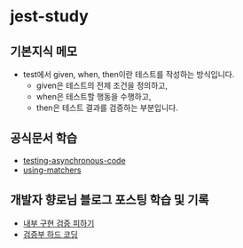 # jest-study

## 기본지식 메모

- test에서 given, when, then이란 테스트를 작성하는 방식입니다.
  - given은 테스트의 전제 조건을 정의하고,
  - when은 테스트할 행동을 수행하고,
  - then은 테스트 결과를 검증하는 부분입니다.

## 공식문서 학습

- [testing-asynchronous-code](doc/testing-asynchronous-code.md)
- [using-matchers](doc/testing-asynchronous-code.md)

## 개발자 향로님 블로그 포스팅 학습 및 기록

- [내부 구현 검증 피하기](doc/jojoldu-blog/avoid-internal-implementation-verification.md)
- [검증부 하드 코딩](doc/jojoldu-blog/assert-expect-hard-conding.md)
